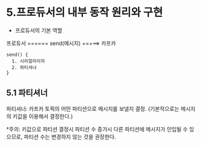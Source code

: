 # 5.프로듀서의 내부 동작 원리와 구현

* 프로듀서의 기본 역할

프로듀서 ====== send(메시지) =====> 카프카

```
send() {
  1. 시리얼라이저
  2. 파티셔너
}
```

## 5.1 파티셔너

파티셔너: 카프카 토픽의 어떤 파티션으로 메시지를 보낼지 결정. (기본적으로는 메시지의 키값을 이용해서 결정한다.)

*주의: 키값으로 파티션 결정시 파티션 수 증가시 다른 파티션에 메시지가 인입될 수 있으므로, 파티션 수는 변경하지 않는 것을 권장한다.
